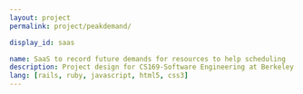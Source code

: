 ```yaml
---
layout: project
permalink: project/peakdemand/

display_id: saas

name: SaaS to record future demands for resources to help scheduling
description: Project design for CS169-Software Engineering at Berkeley
lang: [rails, ruby, javascript, html5, css3]
---
```

